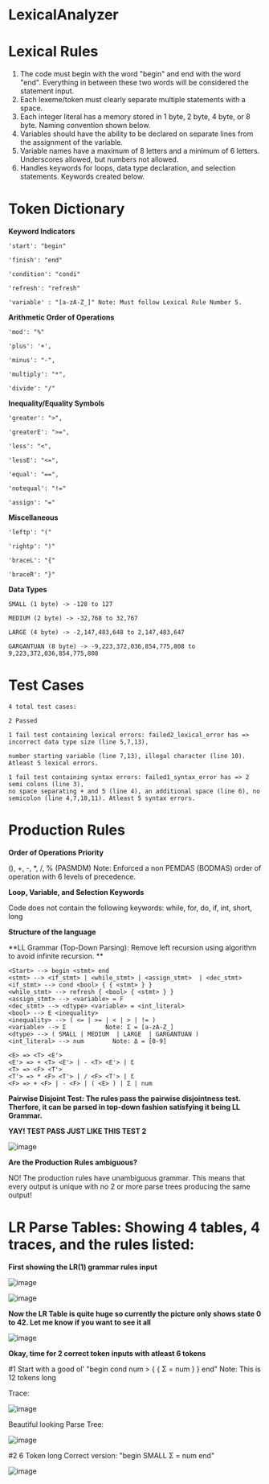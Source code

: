 # LexicalAnalyzer

# Lexical Rules

1) The code must begin with the word "begin" and end with the word "end". Everything in between these two words will be considered the statement input.
2) Each lexeme/token must clearly separate multiple statements with a space.
3) Each integer literal has a memory stored in 1 byte, 2 byte, 4 byte, or 8 byte. Naming convention shown below.
4) Variables should have the ability to be declared on separate lines from the assignment of the variable.
5) Variable names have a maximum of 8 letters and a minimum of 6 letters. Underscores allowed, but numbers not allowed.
6) Handles keywords for loops, data type declaration, and selection statements. Keywords created below.


# Token Dictionary

**Keyword Indicators**

    'start': "begin"

    'finish': "end"

    'condition': "condi"

    'refresh': "refresh"
    
    'variable' : "[a-zA-Z_]" Note: Must follow Lexical Rule Number 5.

**Arithmetic Order of Operations**

    'mod': "%"
    
    'plus': '+',

    'minus': "-",

    'multiply': "*",

    'divide': "/"

**Inequality/Equality Symbols**

    'greater': ">",

    'greaterE': ">=",

    'less': "<",

    'lessE': "<=",

    'equal': "==",

    'notequal': "!="

    'assign': "="

**Miscellaneous**

    'leftp': "("

    'rightp': ")"

    'braceL': "{"

    'braceR': "}"


**Data Types**

    SMALL (1 byte) -> -128 to 127

    MEDIUM (2 byte) -> -32,768 to 32,767

    LARGE (4 byte) -> -2,147,483,648 to 2,147,483,647

    GARGANTUAN (8 byte) -> -9,223,372,036,854,775,808 to 9,223,372,036,854,775,808

# Test Cases

    4 total test cases:

    2 Passed

    1 fail test containing lexical errors: failed2_lexical_error has => incorrect data type size (line 5,7,13), 
    
    number starting variable (line 7,13), illegal character (line 10). Atleast 5 lexical errors.

    1 fail test containing syntax errors: failed1_syntax_error has => 2 semi colons (line 3), 
    no space separating + and 5 (line 4), an additional space (line 6), no semicolon (line 4,7,10,11). Atleast 5 syntax errors.
    

# Production Rules

**Order of Operations Priority**

(), +, -, *, /, % (PASMDM) Note: Enforced a non PEMDAS (BODMAS) order of operation with 6 levels of precedence.

**Loop, Variable, and Selection Keywords**

Code does not contain the following keywords: while, for, do, if, int, short, long

**Structure of the language** 

**LL Grammar (Top-Down Parsing): Remove left recursion using algorithm to avoid infinite recursion. **

    <Start> --> begin <stmt> end      
    <stmt> --> <if_stmt> | <while_stmt> | <assign_stmt>  | <dec_stmt>   
    <if_stmt> --> cond <bool> { { <stmt> } } 
    <while_stmt> --> refresh { <bool> { <stmt> } } 
    <assign_stmt> --> <variable> = F
    <dec_stmt> --> <dtype> <variable> = <int_literal> 
    <bool> --> E <inequality>
    <inequality> --> ( <= | >= | < | > | != ) 
    <variable> --> Σ           Note: Σ = [a-zA-Z_]
    <dtype> --> ( SMALL | MEDIUM  | LARGE  | GARGANTUAN )    
    <int_literal> --> num        Note: Δ = [0-9]

    <E> => <T> <E'> 
    <E'> => + <T> <E'> | - <T> <E'> | Ɛ
    <T> => <F> <T'>
    <T'> => * <F> <T'> | / <F> <T'> | Ɛ
    <F> => + <F> | - <F> | ( <E> ) | Σ | num
    
**Pairwise Disjoint Test: The rules pass the pairwise disjointness test. Therfore, it can be parsed in top-down fashion satisfying it being LL Grammar.**
    
**YAY! TEST PASS JUST LIKE THIS TEST 2**

![image](https://user-images.githubusercontent.com/97625923/205796943-148b714f-9f05-4a75-bf98-6163dcb3f254.png)


**Are the Production Rules ambiguous?**

NO! The production rules have unambiguous grammar. This means that every output is unique with no 2 or more parse trees producing the same output!

# LR Parse Tables: Showing 4 tables, 4 traces, and the rules listed:

**First showing the LR(1) grammar rules input**

![image](https://user-images.githubusercontent.com/97625923/205797890-6c98871b-4326-4d84-9ae7-fcea913ff221.png)


![image](https://user-images.githubusercontent.com/97625923/205798026-d0eeeefc-4a70-4734-ae0e-e90925feafd3.png)

**Now the LR Table is quite huge so currently the picture only shows state 0 to 42. Let me know if you want to see it all**

![image](https://user-images.githubusercontent.com/97625923/205799280-3e74ac6a-a8d3-47f6-8663-fa06cb19c34f.png)


**Okay, time for 2 correct token inputs with atleast 6 tokens**

#1 Start with a good ol' "begin cond num > { { Σ = num } } end"   Note: This is 12 tokens long

Trace:

![image](https://user-images.githubusercontent.com/97625923/205802317-c114c6ce-1a98-4bb6-8ded-4dfdf45af4f0.png)

Beautiful looking Parse Tree:

![image](https://user-images.githubusercontent.com/97625923/205801189-4ff14406-ae61-4e2c-953b-4ab11a890f4c.png)

#2 6 Token long Correct version: "begin SMALL Σ = num end"

![image](https://user-images.githubusercontent.com/97625923/205802120-b6b74067-2e22-4f33-b76a-7a955cbd5a89.png)


   


